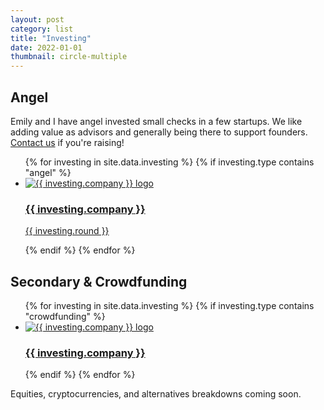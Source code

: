 ```yaml
---
layout: post
category: list
title: "Investing"
date: 2022-01-01
thumbnail: circle-multiple
---
```


## Angel

Emily and I have angel invested small checks in a few startups. We like adding value as advisors and generally being there to support founders. <a href="mailto:jahilnbrand@gmail.com">Contact us</a> if you're raising!

<ul class="card-grid card-grid-compact">
	{% for investing in site.data.investing %}
	{% if investing.type contains "angel" %}
		<a href="{{ investing.link }}"><li class="compact-card compact-card-medium"><img src="{{ investing.image }}" alt="{{ investing.company }} logo"><h3>{{ investing.company }}</h3><p class="card-secondary">{{ investing.round }}</p></li></a>
	{% endif %}
	{% endfor %}
</ul>

## Secondary & Crowdfunding

<ul class="card-grid card-grid-compact">
	{% for investing in site.data.investing %}
	{% if investing.type contains "crowdfunding" %}
		<a href="{{ investing.link }}"><li class="compact-card compact-card-medium"><img src="{{ investing.image }}" alt="{{ investing.company }} logo"><h3>{{ investing.company }}</h3></li></a>
	{% endif %}
	{% endfor %}
</ul>

Equities, cryptocurrencies, and alternatives breakdowns coming soon.
